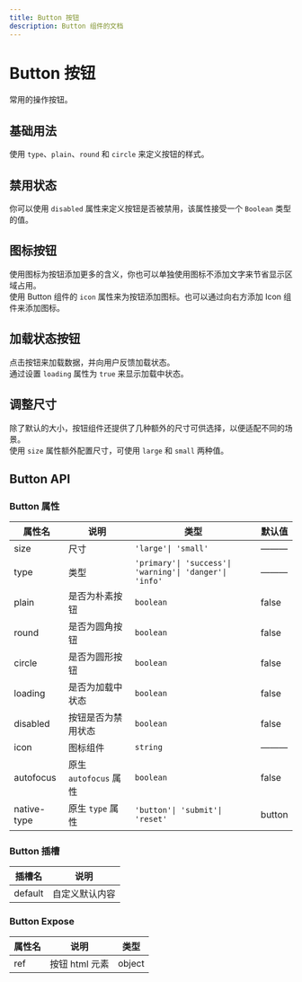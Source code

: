 ```yaml
---
title: Button 按钮
description: Button 组件的文档
---
```


# Button 按钮
常用的操作按钮。  

## 基础用法
使用 `type`、`plain`、`round` 和 `circle` 来定义按钮的样式。
<preview path="../demo/Button/Basic.vue"></preview>

## 禁用状态
你可以使用 `disabled` 属性来定义按钮是否被禁用，该属性接受一个 `Boolean` 类型的值。
<preview path="../demo/Button/Disabled.vue"></preview>

## 图标按钮
使用图标为按钮添加更多的含义，你也可以单独使用图标不添加文字来节省显示区域占用。  
使用 Button 组件的 `icon` 属性来为按钮添加图标。也可以通过向右方添加 Icon 组件来添加图标。  
<preview path="../demo/Button/Icon.vue"></preview>

## 加载状态按钮
点击按钮来加载数据，并向用户反馈加载状态。  
通过设置 `loading` 属性为 `true` 来显示加载中状态。
<preview path="../demo/Button/Loading.vue"></preview>

## 调整尺寸
除了默认的大小，按钮组件还提供了几种额外的尺寸可供选择，以便适配不同的场景。  
使用 `size` 属性额外配置尺寸，可使用 `large` 和 `small` 两种值。
<preview path="../demo/Button/Size.vue"></preview>

## Button API
### Button 属性
| 属性名       | 说明                 | 类型                                                     | 默认值   |
|-------------|----------------------| ---------------------------------------------------------|---------|
| size        | 尺寸                  | `'large'\| 'small'`                                     | ———    |
| type        | 类型                  | `'primary'\| 'success'\| 'warning'\| 'danger'\| 'info'` | ———    |
| plain       | 是否为朴素按钮         | `boolean`                                               | false  |
| round       | 是否为圆角按钮         | `boolean`                                               | false  |
| circle      | 是否为圆形按钮         | `boolean`                                               | false  |
| loading     | 是否为加载中状态       | `boolean`                                               | false  |
| disabled    | 按钮是否为禁用状态     | `boolean`                                               | false  |
| icon        | 图标组件              | `string`                                                | ———    |
| autofocus   | 原生 `autofocus` 属性 | `boolean`                                               | false  |
| native-type | 原生 `type` 属性      | `'button'\| 'submit'\| 'reset'`                         | button |

### Button 插槽
| 插槽名   | 说明          |
|---------|---------------|
| default | 自定义默认内容 |

### Button Expose
| 属性名  | 说明          | 类型    |
|--------|---------------|---------|
| ref    | 按钮 html 元素 | object |